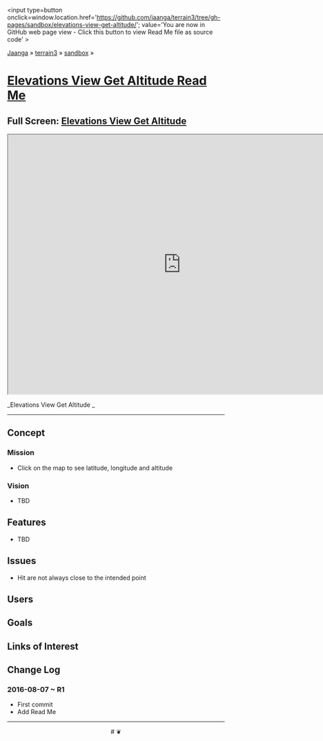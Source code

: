 <span style=display:none; >[You are now in GitHub source code view - click this link to view Read Me file as a web page]
( https://jaanga.github.io/terrain3/#sandbox/elevations-view-get-altitude/ "View file as a web page." ) </span>
<input type=button onclick=window.location.href='https://github.com/jaanga/terrain3/tree/gh-pages/sandbox/elevations-view-get-altitude/'; value='You are now in GitHub web page view - Click this button to view Read Me file as source code' >

[Jaanga]( http://jaanga.github.io ) &raquo; [terrain3]( https://jaanga.github.io/terrain3/ ) &raquo; 
[sandbox]( https://jaanga.github.io/terrain3/#sandbox/ ) &raquo;

[Elevations View Get Altitude Read Me]( https://jaanga.github.io/terrain3/#sandbox/elevations-view-get-altitude/ )
===

## Full Screen: [Elevations View Get Altitude ]( https://jaanga.github.io/terrain3/sandbox/elevations-view-get-altitude/index.html )


<img src="" style=display:none; width=800 >

<iframe src="https://jaanga.github.io/terrain3/sandbox/elevations-view-get-altitude/index.html" width=800px height=600px onload=this.contentWindow.controls.enableZoom=false; ></iframe>

_Elevations View Get Altitude _

***

## Concept

### Mission

* Click on the map to see latitude, longitude and altitude


### Vision

* TBD


## Features

* TBD


## Issues

* Hit are not always close to the intended point

## Users



## Goals


## Links of Interest


## Change Log


### 2016-08-07 ~ R1

* First commit
* Add Read Me


***

<center title='Jaanga ~ your 3D happy place' >
# <a href=javascript:window.scrollTo(0,0); style=text-decoration:none; > ❦ </a>
</center>
